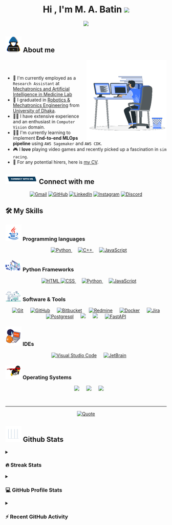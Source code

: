 <h1 align="center">Hi , I'm M. A. Batin <img src="https://media.giphy.com/media/hvRJCLFzcasrR4ia7z/giphy.gif" width="35"></h1>
<p align="center">
  <a href="https://github.com/DenverCoder1/readme-typing-svg"><img src="https://readme-typing-svg.herokuapp.com?font=Time+New+Roman&color=%23C8BE25&size=30&center=true&vCenter=true&width=600&height=100&lines=Research+Assistant+@MAIMLab;Computer+Vision+Enthusiast;MLOps+Engineer;Finalist+@Robi+Datathon+2.0;Love+to+learn+new+technologies"></a>
</p>

	
## <picture><img src = "https://github.com/MABatin/MABatin/blob/main/images/about_me.gif?raw=true" width = 50px></picture> About me

<picture> <img align="right" src="https://github.com/MABatin/MABatin/blob/main/images/Right_Side.gif?raw=true" width = 250px></picture>

<br><br>

- 🏢 I'm currently employed as a `Research Assistant` at [Mechatronics and Artificial Intelligence in Medicine Lab](https://maimlab.com/)
- 🏫 I graduated in [Robotics & Mechatronics Engineering](https://www.du.ac.bd/body/RME) from [University of Dhaka](https://du.ac.bd/).
- 🧑‍💻 I have extensive experience and an enthusiast in `Computer Vision` domain.
- 🧑‍🎓 I'm currently learning to implement **End-to-end MLOps pipeline** using `AWS Sagemaker` and `AWS CDK`.
- 🎮 I **love** playing video games and recently picked up a fascination in `sim racing`.
- 🤔 For any potential hirers, here is [my CV](https://github.com/MABatin/MABatin/blob/main/CV_MA-Batin.pdf).


## <picture> <img src="https://github.com/MABatin/MABatin/blob/main/images/Connect-with-me.gif?raw=true" width="100px"> </picture> Connect with me
<p align="center">
	<a href="mailto:leonhsn18@gmail.com"><img img src="https://img.shields.io/badge/gmail-%23EA4335.svg?style=plastic&logo=gmail&logoColor=white" alt="Gmail"/></a>
	<a href="https://github.com/MABatin"><img src="https://img.shields.io/badge/github-%23181717.svg?style=plastic&logo=github&logoColor=white" alt="GitHub"/></a>
	<a href="https://www.linkedin.com/in/m-a-batin-b42910293/"><img src="https://img.shields.io/badge/linkedin-%230A66C2.svg?style=plastic&logo=linkedin&logoColor=white" alt="LinkedIn"/></a>
	<a href="https://www.instagram.com/_.unholytsar._/"><img src="https://img.shields.io/badge/instagram-%23E4405F.svg?style=plastic&logo=instagram&logoColor=white" alt="Instagram"/></a>
	<a href="https://discordapp.com/users/1233164426794766346"><img src="https://img.shields.io/badge/discord-%235865F2.svg?style=plastic&logo=discord&logoColor=white" alt="Discord"/></a>
</p>



## 🛠️ My Skills

### <picture> <img src = "https://github.com/MABatin/MABatin/blob/main/images/Programming_Languages.gif?raw=true" width = 50px>  </picture> Programming languages

<p align="center"> 
  &emsp; 
  <a href="https://www.python.org" target="_blank">
    <img alt="Python" src="https://img.shields.io/badge/Python%20-%2314354C.svg?style=plastic&logo=python&logoColor=">
  </a> 
  &emsp;
  <a href="https://www.w3schools.com/cpp/" target="_blank"> 
    <img alt="C++" src="https://img.shields.io/badge/C++%20-%2300599C.svg?style=plastic&logo=c%2B%2B&logoColor=white">
  </a> 
  &emsp;
  <a href="https://developer.mozilla.org/en-US/docs/Web/JavaScript" target="_blank"> 
     <img alt="JavaScript" src="https://img.shields.io/badge/JavaScript%20-%23F7DF1E.svg?style=plastic&logo=javascript&logoColor=black">
   </a>   
</p>

### <picture> <img src = "https://github.com/MABatin/MABatin/blob/main/images/Frameworks.gif?raw=true" width = 50px>  </picture> Python Frameworks
<p align="center"> 
  &emsp; 
  <a href="https://pytorch.org/" target="_blank"> 
   <img alt="HTML" src="https://img.shields.io/badge/PyTorch-%23EE4C2C.svg?style=plastic&logo=pytorch&logoColor=white" alt="PyTorch>
  </a>   
  &emsp;
  <a href="https://www.tensorflow.org/" target="_blank">
    <img alt="CSS" src="https://img.shields.io/badge/TensorFlow-%23FF6F00.svg?style=plastic&logo=tensorflow&logoColor=white" alt="TensorFlow">
  </a> 
  &emsp;
  <a href="https://scikit-learn.org/stable/" target="_blank">
    <img alt="Python" src="https://img.shields.io/badge/scikit--learn-%23F7931E.svg?style=plastic&logo=scikit-learn&logoColor=white" alt="scikit-learn">
  </a>
  &emsp;
  <a href="https://opencv.org/" target="_blank"> 
     <img alt="JavaScript" src="https://img.shields.io/badge/OpenCV-%235C3EE8.svg?style=plastic&logo=opencv&logoColor=white" alt="OpenCV">
   </a>
</p>

 ### <picture> <img src = "https://github.com/MABatin/MABatin/blob/main/images/Software_Tools.gif?raw=true" width = 50px>  </picture> Software & Tools
 
<p align="center">
  &emsp;
    <a href="#"><img alt="Git" src="https://img.shields.io/badge/Git%20-%23F05033.svg?style=plastic&logo=git&logoColor=white"></a>
  &emsp;
    <a href="#"><img alt="GitHub" src="https://img.shields.io/badge/github-%23181717.svg?style=plastic&logo=github&logoColor=white"></a>
  &emsp;
    <a href="#"><img alt="Bitbucket" src="https://img.shields.io/badge/Bitbucket-%2300536B.svg?style=plastic&logo=bitbucket&logoColor=white" alt="Bitbucket"></a>
  &emsp;
    <a href="#"><img alt="Redmine" src="https://img.shields.io/badge/Redmine-%23B32024.svg?style=plastic&logo=redmine&logoColor=white" alt="Redmine"></a>
  &emsp;
    <a href="#"><img alt="Docker" src="https://img.shields.io/badge/Docker-%230073EC.svg?style=plastic&logo=docker&logoColor=white" alt="Docker"></a>
  &emsp;
    <a href="#"><img alt="Jira" src="https://img.shields.io/badge/Jira-%230052CC.svg?style=plastic&logo=jira&logoColor=white" alt="Jira"></a>
  &emsp;
    <a href="#"><img alt="Postgresql" src="https://img.shields.io/badge/PostgreSQL-%23336791.svg?style=plastic&logo=postgresql&logoColor=white" alt="PostgreSQL"></a>
    &emsp;
    <a href="#"><img src="https://img.shields.io/badge/mysql-%234479A1.svg?&style=plastic&logo=mysql&logoColor=white"/></a>
    &emsp;
    <a href="#"><img src="https://img.shields.io/badge/latex-%23008080.svg?&style=plastic&logo=latex&logoColor=white" /></a>
    &emsp;
    <a href="#"><img src="https://img.shields.io/badge/FastAPI-%23009688.svg?style=plastic&logo=fastapi&logoColor=white" alt="FastAPI" /></a>
</p>

 ### <picture> <img src = "https://github.com/MABatin/MABatin/blob/main/images/IDEs.gif?raw=true" width = 50px>  </picture> IDEs
 
<p align="center">
  &emsp;
    <a href="#"><img alt="Visual Studio Code" src="https://img.shields.io/badge/Visual%20Studio%20Code-0078d7.svg?style=plastic&logo=visual-studio-code&logoColor=white"></a>
  &emsp;
    <a href="#"><img alt="JetBrain" src="https://img.shields.io/badge/jetbrains-%23000000.svg?style=plastic&logo=jetbrains&logoColor=white" /></a>
</p>

 

 ### <picture> <img src = "https://github.com/MABatin/MABatin/blob/main/images/OS.gif?raw=true" width = 50px>  </picture> Operating Systems
 
<p align="center">
  &emsp;
    <a href="#"><img src="https://img.shields.io/badge/Linux-FCC624?style=plastic&logo=linux&logoColor=black"></a>
  &emsp;
    <a href="#"><img src="https://img.shields.io/badge/Ubuntu-E95420?style=plastic&logo=ubuntu&logoColor=white"></a>
  &emsp;
    <a href="#"><img src="https://img.shields.io/badge/Windows-0078D6?style=plastic&logo=windows&logoColor=white"></a>
</p>

<br>

---

<p align = "center">
	<a href="https://github.com/piyushsuthar/github-readme-quotes"> <img alt = "Quote" src="https://quotes-github-readme.vercel.app/api?type=horizontal&theme=tokyonight&animation=grow_out_in&quoteCategory=machinelearning"></a>
</p>

## <picture> <img src = "https://github.com/MABatin/MABatin/blob/main/images/Statistics.gif?raw=true" width = 50px>  </picture> Github Stats

<details><summary><h3> 🔥 Streak Stats</h3></summary>

<p align="center"><img src="https://github-readme-streak-stats.herokuapp.com/?user=MABatin&theme=tokyonight_duo" alt="MABatin" /></p>

</details>
  
<details><summary><h3>💻 GitHub Profile Stats</h3></summary>

	
<p align="center">
    <a href="https://github.com/anuraghazra/github-readme-stats">
	    <img alt="MABatin's Github Stats" src="https://github-readme-stats.vercel.app/api?username=MABatin&show_icons=true&count_private=true&locale=en&theme=tokyonight&layout=compact" height="230px"/></a>
	  <img src="https://github-readme-stats.vercel.app/api/top-langs?username=MABatin&langs_count=10&show_icons=true&locale=en&theme=tokyonight" alt="MABatin" height="230px"/>
<br/>

  <b>Note:</b> Top languages is only a metric of the languages my public code consists of and doesn't reflect experience or skill level.
  </p>
</details>


<details><summary><h3>⚡ Recent GitHub Activity</h3></summary>

	
<img src="https://github-readme-activity-graph.vercel.app/graph?username=MABatin&bg_color=1a1b27&color=aa82d9&line=628edb&point=64bfaf&area=true&hide_border=true">
 
</details>
